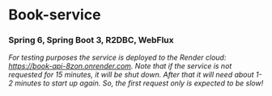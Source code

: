 # Book-service

### Spring 6, Spring Boot 3, R2DBC, WebFlux

_For testing purposes the service is deployed to the Render cloud: https://book-api-8zon.onrender.com. Note that if the
service is not requested for 15 minutes, it will be shut down. After that it will need about 1-2 minutes to start up
again. So, the first request only is expected to be slow!_
